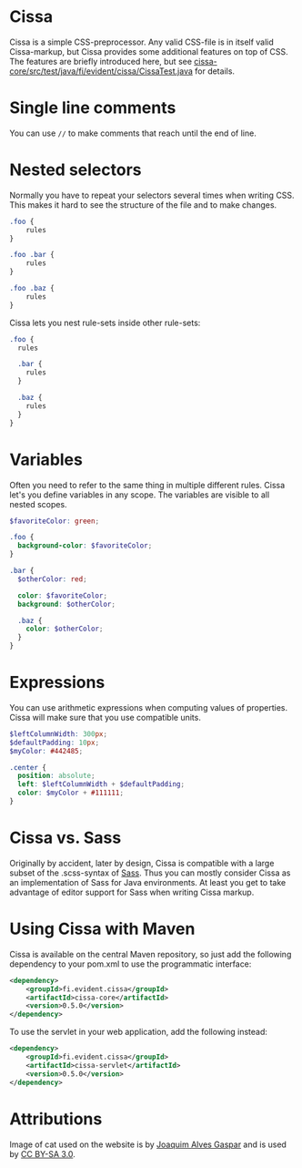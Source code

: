 Cissa
=====

Cissa is a simple CSS-preprocessor. Any valid CSS-file is in itself valid Cissa-markup,
but Cissa provides some additional features on top of CSS. The features are briefly
introduced here, but see [cissa-core/src/test/java/fi/evident/cissa/CissaTest.java](https://github.com/EvidentSolutions/cissa/blob/master/cissa-core/src/test/java/fi/evident/cissa/CissaTest.java) for details.

Single line comments
====================

You can use `//` to make comments that reach until the end of line.

Nested selectors
================

Normally you have to repeat your selectors several times when writing CSS. This
makes it hard to see the structure of the file and to make changes.

```scss
.foo {
    rules
}

.foo .bar {
    rules
}

.foo .baz {
    rules
}
```

Cissa lets you nest rule-sets inside other rule-sets:

```scss
.foo {
  rules

  .bar {
    rules
  }

  .baz {
    rules
  }
}
```

Variables
=========

Often you need to refer to the same thing in multiple different rules. Cissa let's you
define variables in any scope. The variables are visible to all nested scopes.

```scss
$favoriteColor: green;

.foo {
  background-color: $favoriteColor;
}

.bar {
  $otherColor: red;

  color: $favoriteColor;
  background: $otherColor;

  .baz {
    color: $otherColor;
  }
}
```

Expressions
===========

You can use arithmetic expressions when computing values of properties. Cissa will
make sure that you use compatible units.

```scss
$leftColumnWidth: 300px;
$defaultPadding: 10px;
$myColor: #442485;

.center {
  position: absolute;
  left: $leftColumnWidth + $defaultPadding;
  color: $myColor + #111111;
}
```

Cissa vs. Sass
==============

Originally by accident, later by design, Cissa is compatible with a large subset of
the .scss-syntax of [Sass](http://sass-lang.com/). Thus you can mostly consider Cissa
as an implementation of Sass for Java environments. At least you get to take advantage
of editor support for Sass when writing Cissa markup.

Using Cissa with Maven
======================

Cissa is available on the central Maven repository, so just add the following
dependency to your pom.xml to use the programmatic interface:

```xml
<dependency>
    <groupId>fi.evident.cissa</groupId>
    <artifactId>cissa-core</artifactId>
    <version>0.5.0</version>
</dependency>
```

To use the servlet in your web application, add the following instead:

```xml
<dependency>
    <groupId>fi.evident.cissa</groupId>
    <artifactId>cissa-servlet</artifactId>
    <version>0.5.0</version>
</dependency>
```

Attributions
============

Image of cat used on the website is by [Joaquim Alves Gaspar](http://tinyurl.com/alvesgaspar)
and is used by [CC BY-SA 3.0](http://creativecommons.org/licenses/by-sa/3.0/).
